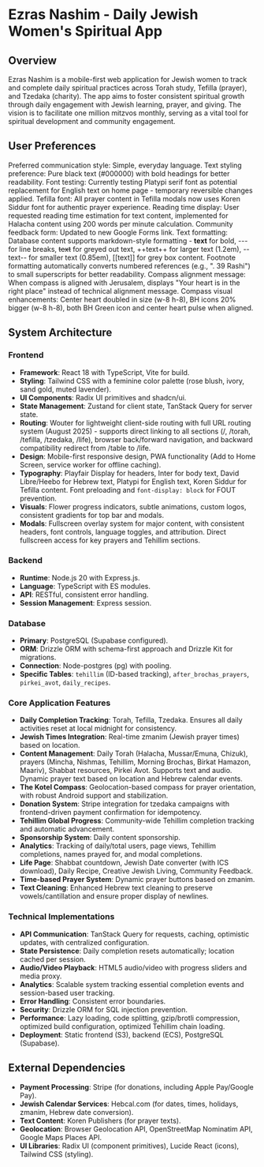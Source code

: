 # Ezras Nashim - Daily Jewish Women's Spiritual App

## Overview
Ezras Nashim is a mobile-first web application for Jewish women to track and complete daily spiritual practices across Torah study, Tefilla (prayer), and Tzedaka (charity). The app aims to foster consistent spiritual growth through daily engagement with Jewish learning, prayer, and giving. The vision is to facilitate one million mitzvos monthly, serving as a vital tool for spiritual development and community engagement.

## User Preferences
Preferred communication style: Simple, everyday language.
Text styling preference: Pure black text (#000000) with bold headings for better readability.
Font testing: Currently testing Platypi serif font as potential replacement for English text on home page - temporary reversible changes applied.
Tefilla font: All prayer content in Tefilla modals now uses Koren Siddur font for authentic prayer experience.
Reading time display: User requested reading time estimation for text content, implemented for Halacha content using 200 words per minute calculation.
Community feedback form: Updated to new Google Forms link.
Text formatting: Database content supports markdown-style formatting - **text** for bold, --- for line breaks, ~~text~~ for greyed out text, ++text++ for larger text (1.2em), --text-- for smaller text (0.85em), [[text]] for grey box content. Footnote formatting automatically converts numbered references (e.g., ". 39 Rashi") to small superscripts for better readability.
Compass alignment message: When compass is aligned with Jerusalem, displays "Your heart is in the right place" instead of technical alignment message.
Compass visual enhancements: Center heart doubled in size (w-8 h-8), BH icons 20% bigger (w-8 h-8), both BH Green icon and center heart pulse when aligned.

## System Architecture
### Frontend
- **Framework**: React 18 with TypeScript, Vite for build.
- **Styling**: Tailwind CSS with a feminine color palette (rose blush, ivory, sand gold, muted lavender).
- **UI Components**: Radix UI primitives and shadcn/ui.
- **State Management**: Zustand for client state, TanStack Query for server state.
- **Routing**: Wouter for lightweight client-side routing with full URL routing system (August 2025) - supports direct linking to all sections (/, /torah, /tefilla, /tzedaka, /life), browser back/forward navigation, and backward compatibility redirect from /table to /life.
- **Design**: Mobile-first responsive design, PWA functionality (Add to Home Screen, service worker for offline caching).
- **Typography**: Playfair Display for headers, Inter for body text, David Libre/Heebo for Hebrew text, Platypi for English text, Koren Siddur for Tefilla content. Font preloading and `font-display: block` for FOUT prevention.
- **Visuals**: Flower progress indicators, subtle animations, custom logos, consistent gradients for top bar and modals.
- **Modals**: Fullscreen overlay system for major content, with consistent headers, font controls, language toggles, and attribution. Direct fullscreen access for key prayers and Tehillim sections.

### Backend
- **Runtime**: Node.js 20 with Express.js.
- **Language**: TypeScript with ES modules.
- **API**: RESTful, consistent error handling.
- **Session Management**: Express session.

### Database
- **Primary**: PostgreSQL (Supabase configured).
- **ORM**: Drizzle ORM with schema-first approach and Drizzle Kit for migrations.
- **Connection**: Node-postgres (pg) with pooling.
- **Specific Tables**: `tehillim` (ID-based tracking), `after_brochas_prayers`, `pirkei_avot`, `daily_recipes`.

### Core Application Features
- **Daily Completion Tracking**: Torah, Tefilla, Tzedaka. Ensures all daily activities reset at local midnight for consistency.
- **Jewish Times Integration**: Real-time zmanim (Jewish prayer times) based on location.
- **Content Management**: Daily Torah (Halacha, Mussar/Emuna, Chizuk), prayers (Mincha, Nishmas, Tehillim, Morning Brochas, Birkat Hamazon, Maariv), Shabbat resources, Pirkei Avot. Supports text and audio. Dynamic prayer text based on location and Hebrew calendar events.
- **The Kotel Compass**: Geolocation-based compass for prayer orientation, with robust Android support and stabilization.
- **Donation System**: Stripe integration for tzedaka campaigns with frontend-driven payment confirmation for idempotency.
- **Tehillim Global Progress**: Community-wide Tehillim completion tracking and automatic advancement.
- **Sponsorship System**: Daily content sponsorship.
- **Analytics**: Tracking of daily/total users, page views, Tehillim completions, names prayed for, and modal completions.
- **Life Page**: Shabbat countdown, Jewish Date converter (with ICS download), Daily Recipe, Creative Jewish Living, Community Feedback.
- **Time-based Prayer System**: Dynamic prayer buttons based on zmanim.
- **Text Cleaning**: Enhanced Hebrew text cleaning to preserve vowels/cantillation and ensure proper display of newlines.

### Technical Implementations
- **API Communication**: TanStack Query for requests, caching, optimistic updates, with centralized configuration.
- **State Persistence**: Daily completion resets automatically; location cached per session.
- **Audio/Video Playback**: HTML5 audio/video with progress sliders and media proxy.
- **Analytics**: Scalable system tracking essential completion events and session-based user tracking.
- **Error Handling**: Consistent error boundaries.
- **Security**: Drizzle ORM for SQL injection prevention.
- **Performance**: Lazy loading, code splitting, gzip/brotli compression, optimized build configuration, optimized Tehillim chain loading.
- **Deployment**: Static frontend (S3), backend (ECS), PostgreSQL (Supabase).

## External Dependencies
- **Payment Processing**: Stripe (for donations, including Apple Pay/Google Pay).
- **Jewish Calendar Services**: Hebcal.com (for dates, times, holidays, zmanim, Hebrew date conversion).
- **Text Content**: Koren Publishers (for prayer texts).
- **Geolocation**: Browser Geolocation API, OpenStreetMap Nominatim API, Google Maps Places API.
- **UI Libraries**: Radix UI (component primitives), Lucide React (icons), Tailwind CSS (styling).